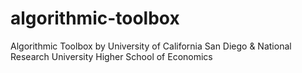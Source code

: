 # algorithmic-toolbox
Algorithmic Toolbox by University of California San Diego &amp; National Research University Higher School of Economics
